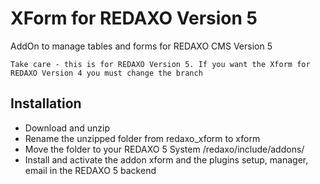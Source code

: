 XForm for REDAXO Version 5
=============

AddOn to manage tables and forms for REDAXO CMS Version 5

	Take care - this is for REDAXO Version 5. If you want the Xform for REDAXO Version 4 you must change the branch



Installation
-------

* Download and unzip
* Rename the unzipped folder from redaxo_xform to xform
* Move the folder to your REDAXO 5 System /redaxo/include/addons/
* Install and activate the addon xform and the plugins setup, manager, email in the REDAXO 5 backend